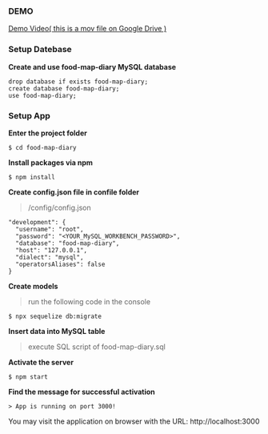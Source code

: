 ### DEMO
[Demo Video( this is a mov file on Google Drive )](https://drive.google.com/file/d/1eduZJjshTFWB_mUyi4Wub3bXdebwF2Zg/view?usp=sharing)

### Setup Datebase

**Create and use food-map-diary MySQL database**

```
drop database if exists food-map-diary;
create database food-map-diary;
use food-map-diary;
```

### Setup App

**Enter the project folder**

```
$ cd food-map-diary
```

**Install packages via npm**

```
$ npm install
```

**Create config.json file in confile folder**

> /config/config.json
```
"development": {
  "username": "root",
  "password": "<YOUR_MySQL_WORKBENCH_PASSWORD>",
  "database": "food-map-diary",
  "host": "127.0.0.1",
  "dialect": "mysql",
  "operatorsAliases": false
}

```

**Create models**

> run the following code in the console
```
$ npx sequelize db:migrate
```

**Insert data into MySQL table**
> execute SQL script of food-map-diary.sql 


**Activate the server**

```
$ npm start
```

**Find the message for successful activation**

```
> App is running on port 3000!
```
You may visit the application on browser with the URL: http://localhost:3000
